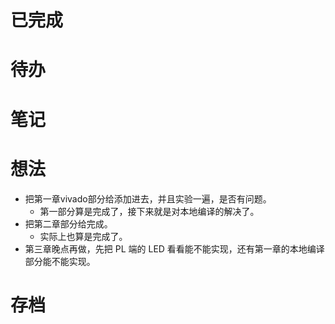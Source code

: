 # 已完成

# 待办

# 笔记

# 想法
- 把第一章vivado部分给添加进去，并且实验一遍，是否有问题。
	- 第一部分算是完成了，接下来就是对本地编译的解决了。
- 把第二章部分给完成。
	- 实际上也算是完成了。
- 第三章晚点再做，先把 PL 端的 LED 看看能不能实现，还有第一章的本地编译部分能不能实现。

# 存档